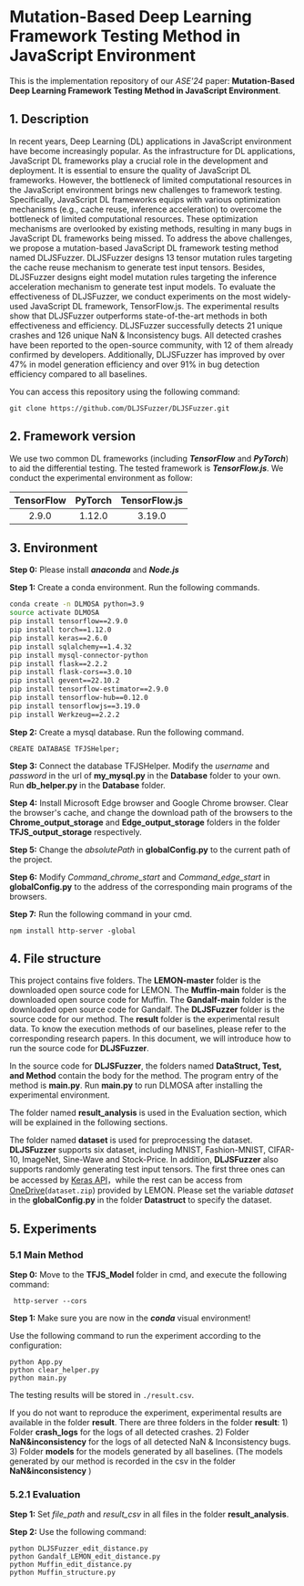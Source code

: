 # Mutation-Based Deep Learning Framework Testing Method in JavaScript Environment

This is the implementation repository of our *ASE'24* paper: **Mutation-Based Deep Learning Framework Testing Method in JavaScript Environment**.



## 1. Description

In recent years, Deep Learning (DL) applications in JavaScript environment have become increasingly popular. As the infrastructure for DL applications, JavaScript DL frameworks play a crucial role in the development and deployment. It is essential to ensure the quality of JavaScript DL frameworks. However, the bottleneck of limited computational resources in the JavaScript environment brings new challenges to framework testing. Specifically, JavaScript DL frameworks equips with various optimization mechanisms (e.g., cache reuse, inference acceleration) to overcome the bottleneck of limited computational resources. These optimization mechanisms are overlooked by existing methods, resulting in many bugs in JavaScript DL frameworks being missed. To address the above challenges, we propose a mutation-based JavaScript DL framework testing method named DLJSFuzzer. DLJSFuzzer designs 13 tensor mutation rules targeting the cache reuse mechanism to generate test input tensors. Besides, DLJSFuzzer designs eight model mutation rules targeting the inference acceleration mechanism to generate test input models. To evaluate the effectiveness of DLJSFuzzer, we conduct experiments on the most widely-used JavaScript DL framework, TensorFlow.js. The experimental results show that DLJSFuzzer outperforms state-of-the-art methods in both effectiveness and efficiency. DLJSFuzzer successfully detects 21 unique crashes and 126 unique NaN \& Inconsistency bugs. All detected crashes have been reported to the open-source community, with 12 of them already confirmed by developers. Additionally, DLJSFuzzer has improved by over 47% in model generation efficiency and over 91% in bug detection efficiency compared to all baselines.



You can access this repository using the following command:

```shell
git clone https://github.com/DLJSFuzzer/DLJSFuzzer.git
```



## 2. Framework version

We use two common DL frameworks (including ***TensorFlow*** and ***PyTorch***) to aid the differential testing. The tested framework is ***TensorFlow.js***. We conduct the experimental environment as follow:

| TensorFlow | PyTorch | TensorFlow.js |
| :--------: | :-----: | :-----------: |
|   2.9.0    | 1.12.0  |    3.19.0     |



## 3. Environment

**Step 0:** Please install ***anaconda*** and ***Node.js***

**Step 1:** Create a conda environment. Run the following commands.

```sh
conda create -n DLMOSA python=3.9
source activate DLMOSA
pip install tensorflow==2.9.0
pip install torch==1.12.0
pip install keras==2.6.0
pip install sqlalchemy==1.4.32
pip install mysql-connector-python
pip install flask==2.2.2
pip install flask-cors==3.0.10
pip install gevent==22.10.2
pip install tensorflow-estimator==2.9.0
pip install tensorflow-hub==0.12.0
pip install tensorflowjs==3.19.0
pip install Werkzeug==2.2.2
```

**Step 2:** Create a mysql database. Run the following command.

```
CREATE DATABASE TFJSHelper;
```

**Step 3:** Connect the database TFJSHelper. Modify the *username* and *password* in the url of **my_mysql.py** in the **Database** folder to your own. Run **db_helper.py** in the **Database** folder.

**Step 4:** Install Microsoft Edge browser and Google Chrome browser. Clear the  browser's cache, and change the download path of the browsers to the  **Chrome_output_storage** and **Edge_output_storage** folders in the folder **TFJS_output_storage** respectively.

**Step 5:** Change the *absolutePath* in **globalConfig.py** to the current path of the project.

**Step 6:** Modify *Command_chrome_start* and *Command_edge_start* in **globalConfig.py** to the address of the corresponding main programs of the browsers.

**Step 7:** Run the following command in your cmd.

```
npm install http-server -global
```



## 4. File structure

This project contains five folders. The **LEMON-master** folder is the downloaded open source code for LEMON. The **Muffin-main** folder is the downloaded open source code for Muffin. The **Gandalf-main** folder is the downloaded open source code for Gandalf. The **DLJSFuzzer** folder is the source code for our method. The **result** folder is the experimental result data. To know the execution methods of our baselines, please refer to the corresponding research papers. In this document, we will introduce how to run the source code for **DLJSFuzzer**.

In the source code for **DLJSFuzzer**, the folders named **DataStruct, Test, and Method** contain the body for the method. The program entry of the method is **main.py**. Run **main.py** to run DLMOSA after installing the experimental environment.

The folder named **result_analysis** is used in the Evaluation section, which will be explained in the following sections.

The folder named  **dataset** is used for preprocessing the dataset. **DLJSFuzzer** supports six dataset, including MNIST, Fashion-MNIST, CIFAR-10, ImageNet, Sine-Wave and Stock-Price. In addition, **DLJSFuzzer** also supports randomly generating test input tensors. The first three ones can be accessed by [Keras API](https://keras.io/api/datasets/)，while the rest can be access from [OneDrive](https://onedrive.live.com/?authkey=%21ANVR8C2wSN1Rb9M&id=34CB15091B189D3E%211909&cid=34CB15091B189D3E)(`dataset.zip`) provided by LEMON. Please set the variable *dataset* in the **globalConfig.py** in the folder **Datastruct** to specify the dataset.

## 5. Experiments

### 5.1 Main Method

**Step 0:** Move to the **TFJS_Model** folder in cmd, and execute the following command:

```
 http-server --cors
```

**Step 1:** Make sure you are now in the ***conda*** visual environment!

Use the following command to run the experiment according to the configuration:

```shell
python App.py
python clear_helper.py
python main.py
```

The testing results will be stored in `./result.csv`.

If you do not want to reproduce the experiment, experimental results are available in the folder **result**. There are three folders in the folder **result**: 1) Folder **crash_logs** for the logs of all detected crashes. 2) Folder **NaN&inconsistency** for the logs of all detected NaN & Inconsistency bugs. 3) Folder **models** for the models generated by all baselines. (The models generated by our method is recorded in the csv in the folder **NaN&inconsistency** )

### 5.2.1 Evaluation

**Step 1:** Set *file_path* and *result_csv* in all files in the folder **result_analysis**.

**Step 2:** Use the following command:

```shell
python DLJSFuzzer_edit_distance.py
python Gandalf_LEMON_edit_distance.py
python Muffin_edit_distance.py
python Muffin_structure.py
```
